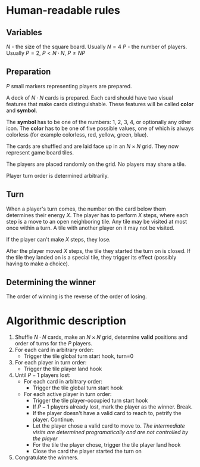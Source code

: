 
# Human-readable rules

## Variables

$N$ - the size of the square board. Usually $N=4$
$P$ - the number of players. Usually $P = 2$, $P < N\cdot N$, $P \neq NP$

## Preparation

$P$ small markers representing players are prepared.

A deck of $N\cdot N$ cards is prepared. Each card should have two visual features that make cards distinguishable. These features will be called **color** and **symbol**.

The **symbol** has to be one of the numbers: 1, 2, 3, 4, or optionally any other icon.
The **color** has to be one of five possible values, one of which is always colorless (for example colorless, red, yellow, green, blue).

The cards are shuffled and are laid face up in an $N \times N$ grid. They now represent game board tiles.

The players are placed randomly on the grid. No players may share a tile.

Player turn order is determined arbitrarily.

## Turn

When a player's turn comes, the number on the card below them determines their energy $X$. The player has to perform $X$ steps, where each step is a move to an open neighboring tile. Any tile may be visited at most once within a turn. A tile with another player on it may not be visited.

If the player can't make $X$ steps, they lose.

After the player moved $X$ steps, the tile they started the turn on is closed. If the tile they landed on is a special tile, they trigger its effect (possibly having to make a choice).

## Determining the winner

The order of winning is the reverse of the order of losing.

# Algorithmic description

1. Shuffle $N\cdot N$ cards, make an $N \times N$ grid, determine **valid** positions and order of turns for the $P$ players.
2. For each card in arbitrary order:
	- Trigger the tile global turn start hook, turn=0
3. For each player in turn order:
	- Trigger the tile player land hook
4. Until $P-1$ players lost:
	- For each card in arbitrary order:
		- Trigger the tile global turn start hook
	- For each active player in turn order:
		- Trigger the tile player-occupied turn start hook
		- If $P-1$ players already lost, mark the player as the winner. Break.
		- If the player doesn't have a valid card to reach to, petrify the player. Continue.
		- Let the player chose a valid card to move to. *The intermediate visits are determined programatically and are not controlled by the player*
		- For the tile the player chose, trigger the tile player land hook
		- Close the card the player started the turn on
5. Congratulate the winners.

